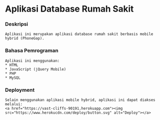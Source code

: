 # Aplikasi Database Rumah Sakit

### Deskripsi
    Aplikasi ini merupakan aplikasi database rumah sakit berbasis mobile hybrid (PhoneGap).

### Bahasa Pemrograman
    Aplikasi ini menggunakan:
    * HTML
    * JavaScript (jQuery Mobile)
    * PHP
    * MySQL

### Deployment
    Selain menggunakan aplikasi mobile hybrid, aplikasi ini dapat diakses melalui:
    <a href="https://vast-cliffs-90191.herokuapp.com"><img src="https://www.herokucdn.com/deploy/button.svg" alt="Deploy"></a>




